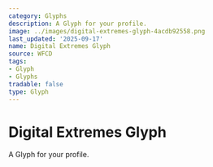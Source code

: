 ```yaml
---
category: Glyphs
description: A Glyph for your profile.
image: ../images/digital-extremes-glyph-4acdb92558.png
last_updated: '2025-09-17'
name: Digital Extremes Glyph
source: WFCD
tags:
- Glyph
- Glyphs
tradable: false
type: Glyph
---
```


# Digital Extremes Glyph

A Glyph for your profile.

